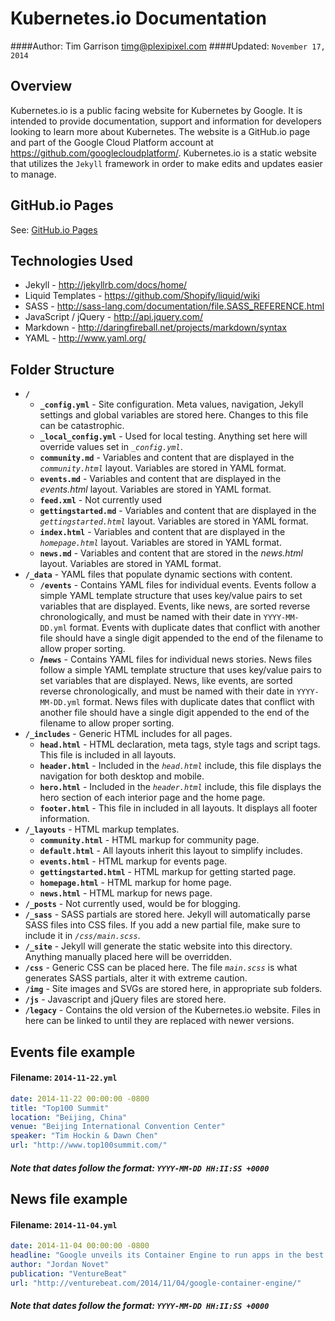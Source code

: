 Kubernetes.io Documentation
=

####Author: Tim Garrison <timg@plexipixel.com>
####Updated: `November 17, 2014`

Overview
-
Kubernetes.io is a public facing website for Kubernetes by Google.  It is intended to provide documentation, support and information for developers looking to learn more about Kubernetes.  The website is a GitHub.io page and part of the Google Cloud Platform account at <https://github.com/googlecloudplatform/>.  Kubernetes.io is a static website that utilizes the `Jekyll` framework in order to make edits and updates easier to manage.

GitHub.io Pages
-
See: [GitHub.io Pages](https://pages.github.com/)

Technologies Used
-
- Jekyll - http://jekyllrb.com/docs/home/
- Liquid Templates - https://github.com/Shopify/liquid/wiki
- SASS - http://sass-lang.com/documentation/file.SASS_REFERENCE.html
- JavaScript / jQuery - http://api.jquery.com/
- Markdown - http://daringfireball.net/projects/markdown/syntax
- YAML - http://www.yaml.org/

Folder Structure
-
- **`/`**
	- **`_config.yml`** - Site configuration. Meta values, navigation, Jekyll settings and global variables are stored here. Changes to this file can be catastrophic.
	- **`_local_config.yml`** - Used for local testing. Anything set here will override values set in *`_config.yml`*.
	- **`community.md`** - Variables and content that are displayed in the *`community.html`* layout. Variables are stored in YAML format.
	- **`events.md`** - Variables and content that are displayed in the *events.html* layout. Variables are stored in YAML format.
	- **`feed.xml`** - Not currently used
	- **`gettingstarted.md`** - Variables and content that are displayed in the *`gettingstarted.html`* layout. Variables are stored in YAML format.
	- **`index.html`** - Variables and content that are displayed in the *`homepage.html`* layout. Variables are stored in YAML format.
	- **`news.md`** - Variables and content that are stored in the *news.html* layout. Variables are stored in YAML format.
- **`/_data`** - YAML files that populate dynamic sections with content.
	- **`/events`** - Contains YAML files for individual events. Events follow a simple YAML template structure that uses key/value pairs to set variables that are displayed.  Events, like news, are sorted reverse chronologically, and must be named with their date in `YYYY-MM-DD.yml` format.  Events with duplicate dates that conflict with another file should have a single digit appended to the end of the filename to allow proper sorting.
	- **/`news`** - Contains YAML files for individual news stories.  News files follow a simple YAML template structure that uses key/value pairs to set variables that are displayed.  News, like events, are sorted reverse chronologically, and must be named with their date in `YYYY-MM-DD.yml` format.  News files with duplicate dates that conflict with another file should have a single digit appended to the end of the filename to allow proper sorting.
- **`/_includes`** - Generic HTML includes for all pages.
	- **`head.html`** - HTML declaration, meta tags, style tags and script tags. This file is included in all layouts.
	- **`header.html`** - Included in the *`head.html`* include, this file displays the navigation for both desktop and mobile.
	- **`hero.html`** - Included in the *`header.html`* include, this file displays the hero section of each interior page and the home page.
	- **`footer.html`** - This file in included in all layouts.  It displays all footer information.
- **`/_layouts`** - HTML markup templates.
	- **`community.html`** - HTML markup for community page.
	- **`default.html`** - All layouts inherit this layout to simplify includes. 
	- **`events.html`** - HTML markup for events page.
	- **`gettingstarted.html`** - HTML markup for getting started page.
	- **`homepage.html`** - HTML markup for home page.
	- **`news.html`** - HTML markup for news page.
- **`/_posts`** - Not currently used, would be for blogging.
- **`/_sass`** - SASS partials are stored here. Jekyll will automatically parse SASS files into CSS files.  If you add a new partial file, make sure to include it in *`/css/main.scss`*.
- **`/_site`** - Jekyll will generate the static website into this directory. Anything manually placed here will be overridden.
- **`/css`** - Generic CSS can be placed here.  The file *`main.scss`* is what generates SASS partials, alter it with extreme caution.
- **`/img`** - Site images and SVGs are stored here, in appropriate sub folders.
- **`/js`** - Javascript and jQuery files are stored here.
- **`/legacy`** - Contains the old version of the Kubernetes.io website. Files in here can be linked to until they are replaced with newer versions.

Events file example
-
#### Filename: `2014-11-22.yml`
```yaml
date: 2014-11-22 00:00:00 -0800
title: "Top100 Summit"
location: "Beijing, China"
venue: "Beijing International Convention Center"
speaker: "Tim Hockin & Dawn Chen"
url: "http://www.top100summit.com/"
```
##### Note that dates follow the format: `YYYY-MM-DD HH:II:SS +0000`

News file example
-
#### Filename: `2014-11-04.yml`
```yaml
date: 2014-11-04 00:00:00 -0800
headline: "Google unveils its Container Engine to run apps in the best possible way on its cloud"
author: "Jordan Novet"
publication: "VentureBeat"
url: "http://venturebeat.com/2014/11/04/google-container-engine/"
```
##### Note that dates follow the format: `YYYY-MM-DD HH:II:SS +0000`
